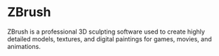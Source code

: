 # ZBrush
ZBrush is a professional 3D sculpting software used to create highly detailed models, textures, and digital paintings for games, movies, and animations.
